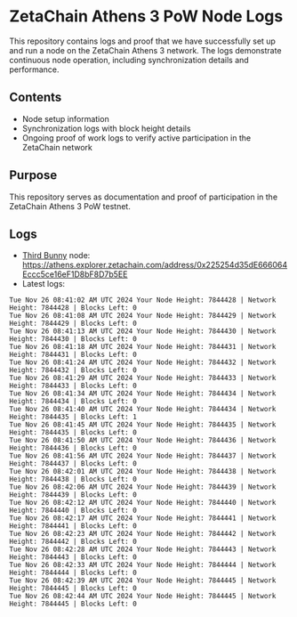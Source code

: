 # ZetaChain Athens 3 PoW Node Logs
This repository contains logs and proof that we have successfully set up and run a node on the ZetaChain Athens 3 network. The logs demonstrate continuous node operation, including synchronization details and performance.

## Contents
- Node setup information
- Synchronization logs with block height details
- Ongoing proof of work logs to verify active participation in the ZetaChain network

## Purpose
This repository serves as documentation and proof of participation in the ZetaChain Athens 3 PoW testnet.

## Logs

- [Third Bunny](https://thirdbunny.xyz/) node: https://athens.explorer.zetachain.com/address/0x225254d35dE666064Eccc5ce16eF1D8bF8D7b5EE
- Latest logs:
```
Tue Nov 26 08:41:02 AM UTC 2024 Your Node Height: 7844428 | Network Height: 7844428 | Blocks Left: 0
Tue Nov 26 08:41:08 AM UTC 2024 Your Node Height: 7844429 | Network Height: 7844429 | Blocks Left: 0
Tue Nov 26 08:41:13 AM UTC 2024 Your Node Height: 7844430 | Network Height: 7844430 | Blocks Left: 0
Tue Nov 26 08:41:18 AM UTC 2024 Your Node Height: 7844431 | Network Height: 7844431 | Blocks Left: 0
Tue Nov 26 08:41:24 AM UTC 2024 Your Node Height: 7844432 | Network Height: 7844432 | Blocks Left: 0
Tue Nov 26 08:41:29 AM UTC 2024 Your Node Height: 7844433 | Network Height: 7844433 | Blocks Left: 0
Tue Nov 26 08:41:34 AM UTC 2024 Your Node Height: 7844434 | Network Height: 7844434 | Blocks Left: 0
Tue Nov 26 08:41:40 AM UTC 2024 Your Node Height: 7844434 | Network Height: 7844435 | Blocks Left: 1
Tue Nov 26 08:41:45 AM UTC 2024 Your Node Height: 7844435 | Network Height: 7844435 | Blocks Left: 0
Tue Nov 26 08:41:50 AM UTC 2024 Your Node Height: 7844436 | Network Height: 7844436 | Blocks Left: 0
Tue Nov 26 08:41:56 AM UTC 2024 Your Node Height: 7844437 | Network Height: 7844437 | Blocks Left: 0
Tue Nov 26 08:42:01 AM UTC 2024 Your Node Height: 7844438 | Network Height: 7844438 | Blocks Left: 0
Tue Nov 26 08:42:06 AM UTC 2024 Your Node Height: 7844439 | Network Height: 7844439 | Blocks Left: 0
Tue Nov 26 08:42:12 AM UTC 2024 Your Node Height: 7844440 | Network Height: 7844440 | Blocks Left: 0
Tue Nov 26 08:42:17 AM UTC 2024 Your Node Height: 7844441 | Network Height: 7844441 | Blocks Left: 0
Tue Nov 26 08:42:23 AM UTC 2024 Your Node Height: 7844442 | Network Height: 7844442 | Blocks Left: 0
Tue Nov 26 08:42:28 AM UTC 2024 Your Node Height: 7844443 | Network Height: 7844443 | Blocks Left: 0
Tue Nov 26 08:42:33 AM UTC 2024 Your Node Height: 7844444 | Network Height: 7844444 | Blocks Left: 0
Tue Nov 26 08:42:39 AM UTC 2024 Your Node Height: 7844445 | Network Height: 7844445 | Blocks Left: 0
Tue Nov 26 08:42:44 AM UTC 2024 Your Node Height: 7844445 | Network Height: 7844445 | Blocks Left: 0
```
